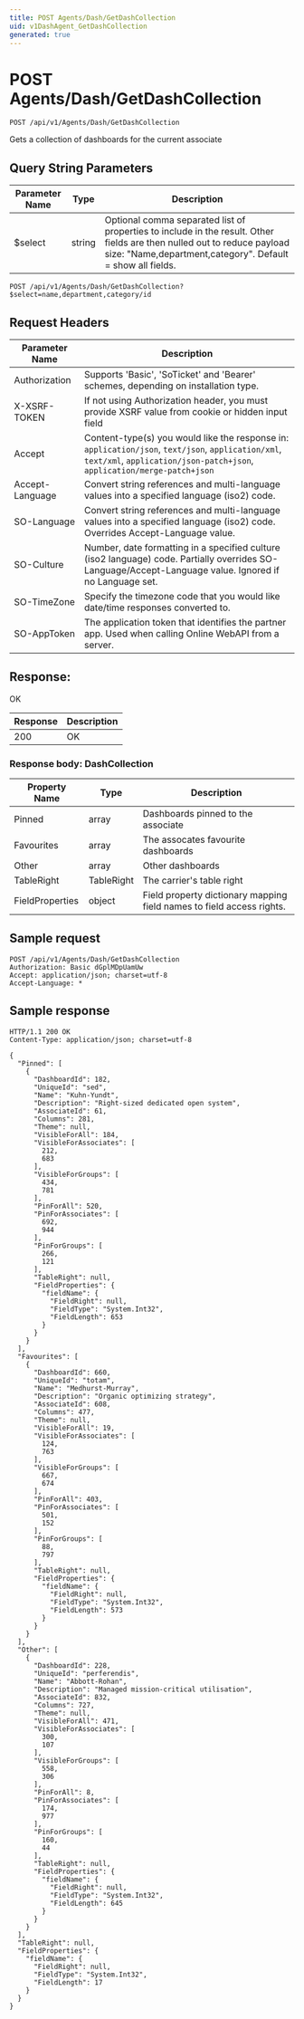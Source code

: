 ```yaml
---
title: POST Agents/Dash/GetDashCollection
uid: v1DashAgent_GetDashCollection
generated: true
---
```


# POST Agents/Dash/GetDashCollection

```http
POST /api/v1/Agents/Dash/GetDashCollection
```

Gets a collection of dashboards for the current associate







## Query String Parameters

| Parameter Name | Type |  Description |
|----------------|------|--------------|
| $select | string |  Optional comma separated list of properties to include in the result. Other fields are then nulled out to reduce payload size: "Name,department,category". Default = show all fields. |

```http
POST /api/v1/Agents/Dash/GetDashCollection?$select=name,department,category/id
```


## Request Headers

| Parameter Name | Description |
|----------------|-------------|
| Authorization  | Supports 'Basic', 'SoTicket' and 'Bearer' schemes, depending on installation type. |
| X-XSRF-TOKEN   | If not using Authorization header, you must provide XSRF value from cookie or hidden input field |
| Accept         | Content-type(s) you would like the response in: `application/json`, `text/json`, `application/xml`, `text/xml`, `application/json-patch+json`, `application/merge-patch+json` |
| Accept-Language | Convert string references and multi-language values into a specified language (iso2) code. |
| SO-Language | Convert string references and multi-language values into a specified language (iso2) code. Overrides Accept-Language value. |
| SO-Culture | Number, date formatting in a specified culture (iso2 language) code. Partially overrides SO-Language/Accept-Language value. Ignored if no Language set. |
| SO-TimeZone | Specify the timezone code that you would like date/time responses converted to. |
| SO-AppToken | The application token that identifies the partner app. Used when calling Online WebAPI from a server. |


## Response:

OK

| Response | Description |
|----------------|-------------|
| 200 | OK |

### Response body: DashCollection

| Property Name | Type |  Description |
|----------------|------|--------------|
| Pinned | array | Dashboards pinned to the associate |
| Favourites | array | The assocates favourite dashboards |
| Other | array | Other dashboards |
| TableRight | TableRight | The carrier's table right |
| FieldProperties | object | Field property dictionary mapping field names to field access rights. |

## Sample request

```http!
POST /api/v1/Agents/Dash/GetDashCollection
Authorization: Basic dGplMDpUamUw
Accept: application/json; charset=utf-8
Accept-Language: *
```

## Sample response

```http_
HTTP/1.1 200 OK
Content-Type: application/json; charset=utf-8

{
  "Pinned": [
    {
      "DashboardId": 182,
      "UniqueId": "sed",
      "Name": "Kuhn-Yundt",
      "Description": "Right-sized dedicated open system",
      "AssociateId": 61,
      "Columns": 281,
      "Theme": null,
      "VisibleForAll": 184,
      "VisibleForAssociates": [
        212,
        683
      ],
      "VisibleForGroups": [
        434,
        781
      ],
      "PinForAll": 520,
      "PinForAssociates": [
        692,
        944
      ],
      "PinForGroups": [
        266,
        121
      ],
      "TableRight": null,
      "FieldProperties": {
        "fieldName": {
          "FieldRight": null,
          "FieldType": "System.Int32",
          "FieldLength": 653
        }
      }
    }
  ],
  "Favourites": [
    {
      "DashboardId": 660,
      "UniqueId": "totam",
      "Name": "Medhurst-Murray",
      "Description": "Organic optimizing strategy",
      "AssociateId": 608,
      "Columns": 477,
      "Theme": null,
      "VisibleForAll": 19,
      "VisibleForAssociates": [
        124,
        763
      ],
      "VisibleForGroups": [
        667,
        674
      ],
      "PinForAll": 403,
      "PinForAssociates": [
        501,
        152
      ],
      "PinForGroups": [
        88,
        797
      ],
      "TableRight": null,
      "FieldProperties": {
        "fieldName": {
          "FieldRight": null,
          "FieldType": "System.Int32",
          "FieldLength": 573
        }
      }
    }
  ],
  "Other": [
    {
      "DashboardId": 228,
      "UniqueId": "perferendis",
      "Name": "Abbott-Rohan",
      "Description": "Managed mission-critical utilisation",
      "AssociateId": 832,
      "Columns": 727,
      "Theme": null,
      "VisibleForAll": 471,
      "VisibleForAssociates": [
        300,
        107
      ],
      "VisibleForGroups": [
        558,
        306
      ],
      "PinForAll": 8,
      "PinForAssociates": [
        174,
        977
      ],
      "PinForGroups": [
        160,
        44
      ],
      "TableRight": null,
      "FieldProperties": {
        "fieldName": {
          "FieldRight": null,
          "FieldType": "System.Int32",
          "FieldLength": 645
        }
      }
    }
  ],
  "TableRight": null,
  "FieldProperties": {
    "fieldName": {
      "FieldRight": null,
      "FieldType": "System.Int32",
      "FieldLength": 17
    }
  }
}
```